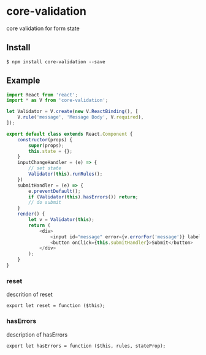 # core-validation
core validation for form state

## Install

```
$ npm install core-validation --save
```


## Example

```javascript
import React from 'react';
import * as V from 'core-validation';

let Validator = V.create(new V.ReactBinding(), [
    V.rule('message', 'Message Body', V.required),
]);

export default class extends React.Component {
    constructor(props) {
        super(props);
        this.state = {};
    }
    inputChangeHandler = (e) => {
        // set state
        Validator(this).runRules();
    })
    submitHandler = (e) => {
        e.preventDefault();
        if (Validator(this).hasErrors()) return;
        // do submit
    }
    render() {
        let v = Validator(this);
        return (
            <div>
                <input id="message" error={v.errorFor('message')} label={v.labelFor('message')} onBlur={v.onBlurFor('message')} value={this.state.message} onChange={this.inputChangeHandler} />
                <button onClick={this.submitHandler}>Submit</button>
            </div>
        );
    }
}
```




### reset
descrition of reset

`export let reset = function ($this);`

### hasErrors
description of hasErrors

`export let hasErrors = function ($this, rules, stateProp);`

